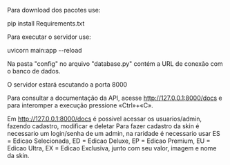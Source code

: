 Para download dos pacotes use:

pip install Requirements.txt

Para executar o servidor use:

uvicorn main:app --reload

Na pasta "config" no arquivo "database.py" contém a URL de conexão com o banco de dados.

O servidor estará escutando a porta 8000

Para consultar a documentação da API, acesse http://127.0.0.1:8000/docs e para interomper a execução pressione «Ctrl»+«C».

Em http://127.0.0.1:8000/docs é possivel acessar os usuarios/admin, fazendo cadastro, modificar e deletar
Para fazer cadastro da skin é necessario um login/senha de um admin, na raridade é necessario usar ES = Edicao Selecionada, ED = Edicao Deluxe, EP = Edicao Premium, EU = Edicao Ultra, EX = Edicao Exclusiva, junto com seu valor, imagem e nome da skin.

